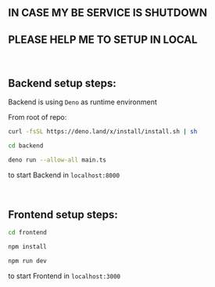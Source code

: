 ## IN CASE MY BE SERVICE IS SHUTDOWN

## PLEASE HELP ME TO SETUP IN LOCAL

<br/>

## Backend setup steps:

Backend is using `Deno` as runtime environment

From root of repo:

```bash
curl -fsSL https://deno.land/x/install/install.sh | sh

cd backend

deno run --allow-all main.ts
```

to start Backend in `localhost:8000`

<br/>

## Frontend setup steps:

```bash
cd frontend

npm install

npm run dev
```

to start Frontend in `localhost:3000`

<br/>
